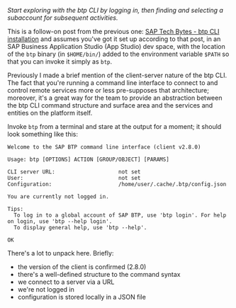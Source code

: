 _Start exploring with the btp CLI by logging in, then finding and selecting a subaccount for subsequent activities._

This is a follow-on post from the previous one: [SAP Tech Bytes - btp CLI installation](https://blogs.sap.com/2021/09/01/sap-tech-bytes-btp-cli-installation/) and assumes you've got it set up according to that post, in an SAP Business Application Studio (App Studio) dev space, with the location of the `btp` binary (in `$HOME/bin/`) added to the environment variable `$PATH` so that you can invoke it simply as `btp`.

Previously I made a brief mention of the client-server nature of the btp CLI. The fact that you're running a command line interface to connect to and control remote services more or less pre-supposes that architecture; moreover, it's a great way for the team to provide an abstraction between the btp CLI command structure and surface area and the services and entities on the platform itself.

Invoke `btp` from a terminal and stare at the output for a moment; it should look something like this:

```
Welcome to the SAP BTP command line interface (client v2.8.0)

Usage: btp [OPTIONS] ACTION [GROUP/OBJECT] [PARAMS]

CLI server URL:                    not set
User:                              not set
Configuration:                     /home/user/.cache/.btp/config.json

You are currently not logged in.

Tips:
  To log in to a global account of SAP BTP, use 'btp login'. For help on login, use 'btp --help login'.
  To display general help, use 'btp --help'.

OK
```

There's a lot to unpack here. Briefly:

* the version of the client is confirmed (2.8.0)
* there's a well-defined structure to the command syntax
* we connect to a server via a URL
* we're not logged in
* configuration is stored locally in a JSON file
